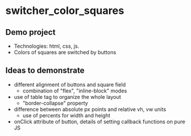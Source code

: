 # switcher_color_squares

## Demo project
* Technologies: html, css, js.
* Colors of squares are switched by buttons

## Ideas to demonstrate
* different alignment of buttons and square field
  * combination of "flex", "inline-block" modes
* use of table tag to organize the whole layout
  * "border-collapse" property 
* difference between absolute px points and relative vh, vw units
  * use of percents for width and height
* onClick attribute of button, details of setting callback functions on pure JS
